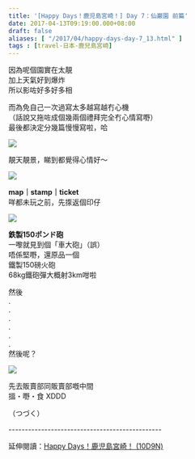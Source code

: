 ```yaml
---
title: '[Happy Days！鹿児島宮崎！] Day 7：仙巌園 前篇'
date: 2017-04-13T09:19:00.000+08:00
draft: false
aliases: [ "/2017/04/happy-days-day-7_13.html" ]
tags : [travel-日本-鹿兒島宮崎]
---
```


因為呢個園實在太靚  
加上天氣好到爆炸  
所以影咗好多好多相  
  
而為免自己一次過寫太多越寫越冇心機  
（話說又拖咗成個幾兩個禮拜完全冇心情寫嘢）  
最後都決定分幾篇慢慢寫啦，哈  

![](/images/kojkmi7d01.jpg)

靚天靚景，睇到都覺得心情好～  

![](/images/kojkmi7d01a.jpg)

**map｜stamp｜ticket**  
咩都未玩之前，先揼返個印仔  

![](/images/kojkmi7d01b.jpg)

**鉄製150ポンド砲**  
一嚟就見到個「車大砲」（誤）  
唔係堅嘢，還原品一個  
鐵製150磅火砲  
68kg鐵砲彈大概射3km咁啦  
  
然後  
.  
.  
.  
.  
.  
.  
然後呢？  
  
  

![](/images/kojkmi7d01c.jpg)

先去販賣部同販賣部嘅中間  
搵・嘢・食 XDDD  
  
（つづく）  
  
\-----------------------------------------------  
  
延伸閱讀：[Happy Days！鹿児島宮崎！ (10D9N)](https://hidie.net/kojkmi10d9n/)

